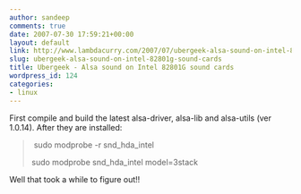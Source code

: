 ```yaml
---
author: sandeep
comments: true
date: 2007-07-30 17:59:21+00:00
layout: default
link: http://www.lambdacurry.com/2007/07/ubergeek-alsa-sound-on-intel-82801g-sound-cards/
slug: ubergeek-alsa-sound-on-intel-82801g-sound-cards
title: Ubergeek - Alsa sound on Intel 82801G sound cards
wordpress_id: 124
categories:
- linux
---
```


First compile and build the latest alsa-driver, alsa-lib and alsa-utils (ver 1.0.14). After they are installed:


<blockquote> sudo modprobe -r snd_hda_intel

sudo modprobe snd_hda_intel model=3stack</blockquote>


Well that took a while to figure out!!

